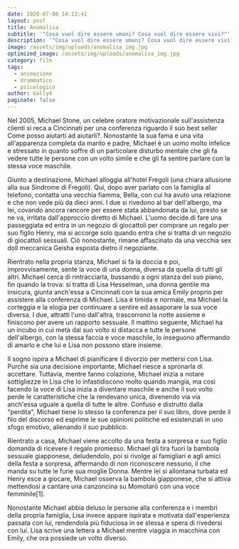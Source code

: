 ```yaml
---
date: 2020-07-08 14:13:41
layout: post
title: Anomalisa
subtitle: '"Cosa vuol dire essere umani? Cosa vuol dire essere vivi?"'
description: '"Cosa vuol dire essere umani? Cosa vuol dire essere vivi?"'
image: /assets/img/uploads/anomalisa_img.jpg
optimized_image: /assets/img/uploads/anomalisa_img.jpg
category: film
tags:
  - animazione
  - drammatico
  - psicologico
author: Gally4
paginate: false
---
```

Nel 2005, Michael Stone, un celebre oratore motivazionale sull'assistenza clienti si reca a Cincinnati per una conferenza riguardo il suo best seller Come posso aiutarti ad aiutarli?. Nonostante la sua fama e una vita all'apparenza completa da marito e padre, Michael è un uomo molto infelice e stressato in quanto soffre di un particolare disturbo mentale che gli fa vedere tutte le persone con un volto simile e che gli fa sentire parlare con la stessa voce maschile.

Giunto a destinazione, Michael alloggia all'hotel Fregoli (una chiara allusione alla sua Sindrome di Fregoli). Qui, dopo aver parlato con la famiglia al telefono, contatta una vecchia fiamma, Bella, con cui ha avuto una relazione e che non vede più da dieci anni. I due si rivedono al bar dell'albergo, ma lei, covando ancora rancore per essere stata abbandonata da lui, presto se ne va, irritata dall'approccio diretto di Michael. L'uomo decide di fare una passeggiata ed entra in un negozio di giocattoli per comprare un regalo per suo figlio Henry, ma si accorge solo quando entra che si tratta di un negozio di giocattoli sessuali. Ciò nonostante, rimane affascinato da una vecchia sex doll meccanica Geisha esposta dietro il negoziante.

Rientrato nella propria stanza, Michael si fa la doccia e poi, improvvisamente, sente la voce di una donna, diversa da quella di tutti gli altri. Michael cerca di rintracciarla, bussando a ogni stanza del suo piano, fin quando la trova: si tratta di Lisa Hesselman, una donna gentile ma insicura, giunta anch'essa a Cincinnati con la sua amica Emily proprio per assistere alla conferenza di Michael. Lisa è timida e normale, ma Michael la corteggia e la elogia per continuare a sentire ed assaporare la sua voce diversa. I due, attratti l'uno dall'altra, trascorrono la notte assieme e finiscono per avere un rapporto sessuale. Il mattino seguente, Michael ha un incubo in cui metà dal suo volto si distacca e tutte le persone dell'albergo, con la stessa faccia e voce maschile, lo inseguono affermando di amarlo e che lui e Lisa non possono stare insieme.

Il sogno ispira a Michael di pianificare il divorzio per mettersi con Lisa. Purché sia una decisione importante, Michael riesce a spronarla di accettare. Tuttavia, mentre fanno colazione, Michael inizia a notare sottigliezze in Lisa che lo infastidiscono molto quando mangia, ma così facendo la voce di Lisa inizia a diventare maschile e anche il suo volto perde le caratteristiche che la rendevano unica, divenendo via via anch'essa uguale a quella di tutte le altre. Confuso e distrutto dalla "perdita", Michael tiene lo stesso la conferenza per il suo libro, dove perde il filo del discorso ed esprime le sue opinioni politiche ed esistenziali in uno sfogo emotivo, alienando il suo pubblico.

Rientrato a casa, Michael viene accolto da una festa a sorpresa e suo figlio domanda di ricevere il regalo promesso. Michael gli tira fuori la bambola sessuale giapponese, deludendolo, poi si rivolge ai famigliari e agli amici della festa a sorpresa, affermando di non riconoscere nessuno, il che manda su tutte le furie sua moglie Donna. Mentre lei si allontana turbata ed Henry esce a giocare, Michael osserva la bambola giapponese, che si attiva mettendosi a cantare una canzoncina su Momotarō con una voce femminile\[1].

Nonostante Michael abbia deluso le persone alla conferenza e i membri della propria famiglia, Lisa invece appare ispirata e motivata dall'esperienza passata con lui, rendendola più fiduciosa in se stessa e spera di rivedersi con lui. Lisa scrive una lettera a Michael mentre viaggia in macchina con Emily, che ora possiede un volto diverso.